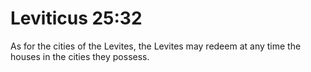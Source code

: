 # Leviticus 25:32

As for the cities of the Levites, the Levites may redeem at any time the houses in the cities they possess.
